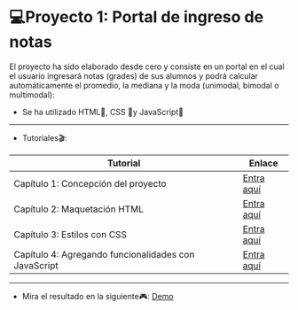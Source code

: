 
# 💻Proyecto 1: Portal de ingreso de notas 
El proyecto ha sido elaborado desde cero y consiste en un portal en el cual el usuario ingresará notas (grades) de sus alumnos y podrá calcular automáticamente el promedio, la mediana y la moda (unimodal, bimodal o multimodal):
- Se ha utilizado HTML🧡, CSS 💙y JavaScript💛
_________
- Tutoriales🎬:

|Tutorial                |Enlace                                                 |
|----------------|-------------------------------|
|Capítulo 1:  Concepción del proyecto|[Entra aquí](https://www.youtube.com/watch?v=zsKDtxFyEjk)       |
|Capítulo 2:  Maquetación HTML|[Entra aquí](https://www.youtube.com/watch?v=QlTr2wgyNzs&t=67s)        |
|Capítulo 3:  Estilos con CSS|[Entra aquí](https://www.youtube.com/watch?v=zsKDtxFyEjk)        |
|Capítulo 4:  Agregando funcionalidades con JavaScript|[Entra aquí](https://www.youtube.com/watch?v=zsKDtxFyEjk)        |


_____

- Mira el resultado en la siguiente🎮: [Demo](https://raulsr92.github.io/Proyecto1_Portal-ingreso-de-notas/) 